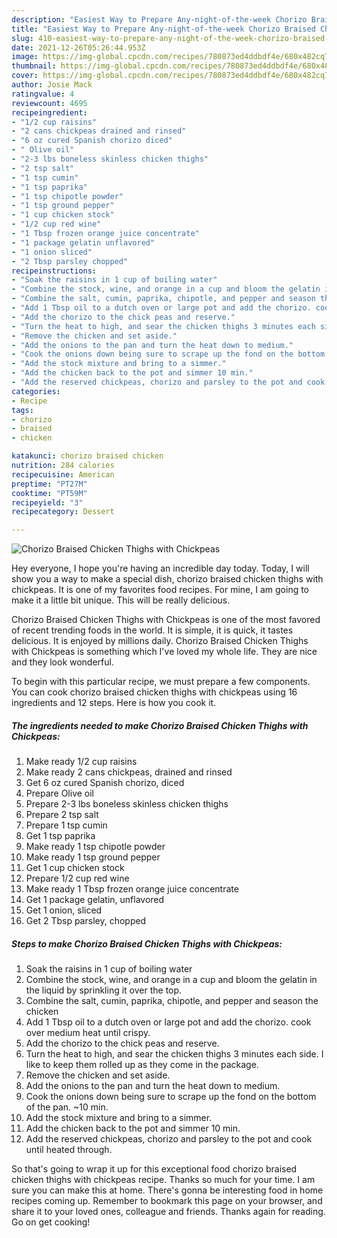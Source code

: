 ```yaml
---
description: "Easiest Way to Prepare Any-night-of-the-week Chorizo Braised Chicken Thighs with Chickpeas"
title: "Easiest Way to Prepare Any-night-of-the-week Chorizo Braised Chicken Thighs with Chickpeas"
slug: 410-easiest-way-to-prepare-any-night-of-the-week-chorizo-braised-chicken-thighs-with-chickpeas
date: 2021-12-26T05:26:44.953Z
image: https://img-global.cpcdn.com/recipes/780873ed4ddbdf4e/680x482cq70/chorizo-braised-chicken-thighs-with-chickpeas-recipe-main-photo.jpg
thumbnail: https://img-global.cpcdn.com/recipes/780873ed4ddbdf4e/680x482cq70/chorizo-braised-chicken-thighs-with-chickpeas-recipe-main-photo.jpg
cover: https://img-global.cpcdn.com/recipes/780873ed4ddbdf4e/680x482cq70/chorizo-braised-chicken-thighs-with-chickpeas-recipe-main-photo.jpg
author: Josie Mack
ratingvalue: 4
reviewcount: 4695
recipeingredient:
- "1/2 cup raisins"
- "2 cans chickpeas drained and rinsed"
- "6 oz cured Spanish chorizo diced"
- " Olive oil"
- "2-3 lbs boneless skinless chicken thighs"
- "2 tsp salt"
- "1 tsp cumin"
- "1 tsp paprika"
- "1 tsp chipotle powder"
- "1 tsp ground pepper"
- "1 cup chicken stock"
- "1/2 cup red wine"
- "1 Tbsp frozen orange juice concentrate"
- "1 package gelatin unflavored"
- "1 onion sliced"
- "2 Tbsp parsley chopped"
recipeinstructions:
- "Soak the raisins in 1 cup of boiling water"
- "Combine the stock, wine, and orange in a cup and bloom the gelatin in the liquid by sprinkling it over the top."
- "Combine the salt, cumin, paprika, chipotle, and pepper and season the chicken"
- "Add 1 Tbsp oil to a dutch oven or large pot and add the chorizo. cook over medium heat until crispy."
- "Add the chorizo to the chick peas and reserve."
- "Turn the heat to high, and sear the chicken thighs 3 minutes each side. I like to keep them rolled up as they come in the package."
- "Remove the chicken and set aside."
- "Add the onions to the pan and turn the heat down to medium."
- "Cook the onions down being sure to scrape up the fond on the bottom of the pan. ~10 min."
- "Add the stock mixture and bring to a simmer."
- "Add the chicken back to the pot and simmer 10 min."
- "Add the reserved chickpeas, chorizo and parsley to the pot and cook until heated through."
categories:
- Recipe
tags:
- chorizo
- braised
- chicken

katakunci: chorizo braised chicken 
nutrition: 284 calories
recipecuisine: American
preptime: "PT27M"
cooktime: "PT59M"
recipeyield: "3"
recipecategory: Dessert

---
```



![Chorizo Braised Chicken Thighs with Chickpeas](https://img-global.cpcdn.com/recipes/780873ed4ddbdf4e/680x482cq70/chorizo-braised-chicken-thighs-with-chickpeas-recipe-main-photo.jpg)

Hey everyone, I hope you're having an incredible day today. Today, I will show you a way to make a special dish, chorizo braised chicken thighs with chickpeas. It is one of my favorites food recipes. For mine, I am going to make it a little bit unique. This will be really delicious.



Chorizo Braised Chicken Thighs with Chickpeas is one of the most favored of recent trending foods in the world. It is simple, it is quick, it tastes delicious. It is enjoyed by millions daily. Chorizo Braised Chicken Thighs with Chickpeas is something which I've loved my whole life. They are nice and they look wonderful.


To begin with this particular recipe, we must prepare a few components. You can cook chorizo braised chicken thighs with chickpeas using 16 ingredients and 12 steps. Here is how you cook it.

<!--inarticleads1-->

##### The ingredients needed to make Chorizo Braised Chicken Thighs with Chickpeas:

1. Make ready 1/2 cup raisins
1. Make ready 2 cans chickpeas, drained and rinsed
1. Get 6 oz cured Spanish chorizo, diced
1. Prepare  Olive oil
1. Prepare 2-3 lbs boneless skinless chicken thighs
1. Prepare 2 tsp salt
1. Prepare 1 tsp cumin
1. Get 1 tsp paprika
1. Make ready 1 tsp chipotle powder
1. Make ready 1 tsp ground pepper
1. Get 1 cup chicken stock
1. Prepare 1/2 cup red wine
1. Make ready 1 Tbsp frozen orange juice concentrate
1. Get 1 package gelatin, unflavored
1. Get 1 onion, sliced
1. Get 2 Tbsp parsley, chopped




<!--inarticleads2-->

##### Steps to make Chorizo Braised Chicken Thighs with Chickpeas:

1. Soak the raisins in 1 cup of boiling water
1. Combine the stock, wine, and orange in a cup and bloom the gelatin in the liquid by sprinkling it over the top.
1. Combine the salt, cumin, paprika, chipotle, and pepper and season the chicken
1. Add 1 Tbsp oil to a dutch oven or large pot and add the chorizo. cook over medium heat until crispy.
1. Add the chorizo to the chick peas and reserve.
1. Turn the heat to high, and sear the chicken thighs 3 minutes each side. I like to keep them rolled up as they come in the package.
1. Remove the chicken and set aside.
1. Add the onions to the pan and turn the heat down to medium.
1. Cook the onions down being sure to scrape up the fond on the bottom of the pan. ~10 min.
1. Add the stock mixture and bring to a simmer.
1. Add the chicken back to the pot and simmer 10 min.
1. Add the reserved chickpeas, chorizo and parsley to the pot and cook until heated through.




So that's going to wrap it up for this exceptional food chorizo braised chicken thighs with chickpeas recipe. Thanks so much for your time. I am sure you can make this at home. There's gonna be interesting food in home recipes coming up. Remember to bookmark this page on your browser, and share it to your loved ones, colleague and friends. Thanks again for reading. Go on get cooking!
